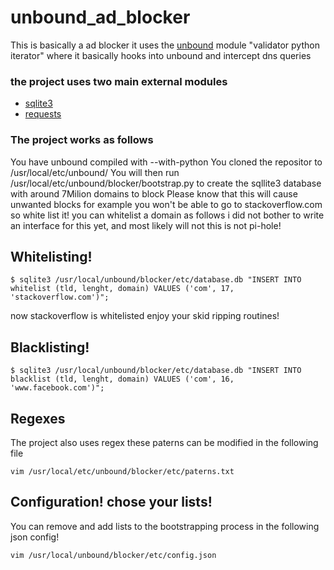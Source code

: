 # unbound_ad_blocker
This is basically a ad blocker it uses the [unbound](https://github.com/NLnetLabs/unbound) module "validator python iterator" where it basically hooks into unbound and intercept dns queries

### the project uses two main external modules
* [sqlite3](https://github.com/sqlite/sqlite)
* [requests](https://github.com/psf/requests)

### The project works as follows
You have unbound compiled with --with-python
You cloned the repositor to /usr/local/etc/unbound/
You will then run /usr/local/etc/unbound/blocker/bootstrap.py to create the sqllite3 database with around 7Milion domains to block
Please know that this will cause unwanted blocks for example you won't be able to go to stackoverflow.com so white list it!
you can whitelist a domain as follows i did not bother to write an interface for this yet, and most likely will not
this is not pi-hole!

## Whitelisting!
```
$ sqlite3 /usr/local/unbound/blocker/etc/database.db "INSERT INTO whitelist (tld, lenght, domain) VALUES ('com', 17, 'stackoverflow.com')";
```
now stackoverflow is whitelisted enjoy your skid ripping routines!

## Blacklisting!
```
$ sqlite3 /usr/local/unbound/blocker/etc/database.db "INSERT INTO blacklist (tld, lenght, domain) VALUES ('com', 16, 'www.facebook.com')";

```
## Regexes
The project also uses regex these paterns can be modified in the following file 
```
vim /usr/local/etc/unbound/blocker/etc/paterns.txt
```

## Configuration! chose your lists!
You can remove and add lists to the bootstrapping process in the following json config!
```
vim /usr/local/unbound/blocker/etc/config.json

